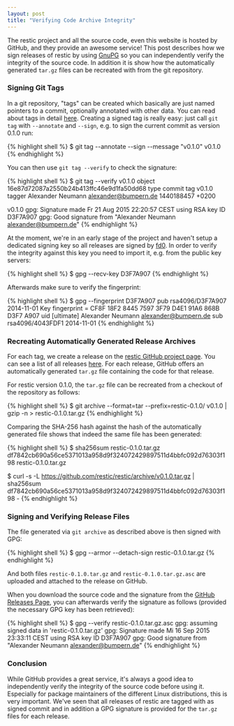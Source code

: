 ```yaml
---
layout: post
title: "Verifying Code Archive Integrity"
---
```


The restic project and all the source code, even this website is hosted by
GitHub, and they provide an awesome service! This post describes how we sign
releases of restic by using [GnuPG](https://www.gnupg.org) so you can
independently verify the integrity of the source code. In addition it is show
how the automatically generated `tar.gz` files can be recreated with from the
git repository.

### Signing Git Tags

In a git repository, "tags" can be created which basically are just named
pointers to a commit, optionally annotated with other data. You can read about
tags in detail [here](https://git-scm.com/book/en/v2/Git-Basics-Tagging).
Creating a signed tag is really easy: just call `git tag` with `--annotate` and
`--sign`, e.g. to sign the current commit as version 0.1.0 run:

{% highlight shell %}
$ git tag --annotate --sign --message "v0.1.0" v0.1.0
{% endhighlight %}

You can then use `git tag --verify` to check the signature:

{% highlight shell %}
$ git tag --verify v0.1.0
object 16e87d72087a2550b24b413ffc46e9d1fa50dd68
type commit
tag v0.1.0
tagger Alexander Neumann <alexander@bumpern.de> 1440188457 +0200

v0.1.0
gpg: Signature made Fr 21 Aug 2015 22:20:57 CEST using RSA key ID D3F7A907
gpg: Good signature from "Alexander Neumann <alexander@bumpern.de>"
{% endhighlight %}

At the moment, we're in an early stage of the project and haven't setup a
dedicated signing key so all releases are signed by
[fd0](https://github.com/fd0). In order to verify the integrity against this
key you need to import it, e.g. from the public key servers:

{% highlight shell %}
$ gpg --recv-key D3F7A907
{% endhighlight %}

Afterwards make sure to verify the fingerprint:

{% highlight shell %}
$ gpg --fingerprint D3F7A907
pub   rsa4096/D3F7A907 2014-11-01
      Key fingerprint = CF8F 18F2 8445 7597 3F79  D4E1 91A6 868B D3F7 A907
uid         [ultimate] Alexander Neumann <alexander@bumpern.de>
sub   rsa4096/4043FDF1 2014-11-01
{% endhighlight %}

### Recreating Automatically Generated Release Archives

For each tag, we create a release on the [restic GitHub project
page](https://github.com/restic/restic). You can see a list of all releases
[here](https://github.com/restic/restic/releases). For each release, GitHub
offers an automatically generated `tar.gz` file containing the code for that
release.

For restic version 0.1.0, the `tar.gz` file can be recreated from a checkout of
the repository as follows:

{% highlight shell %}
$ git archive --format=tar --prefix=restic-0.1.0/ v0.1.0 | gzip -n > restic-0.1.0.tar.gz
{% endhighlight %}

Comparing the SHA-256 hash against the hash of the automatically generated file
shows that indeed the same file has been generated:

{% highlight shell %}
$ sha256sum restic-0.1.0.tar.gz
df7842cb690a56ce5371013a958d9f324072429897511d4bbfc092d76303f198  restic-0.1.0.tar.gz

$ curl -s -L https://github.com/restic/restic/archive/v0.1.0.tar.gz | sha256sum
df7842cb690a56ce5371013a958d9f324072429897511d4bbfc092d76303f198  -
{% endhighlight %}

### Signing and Verifying Release Files

The file generated via `git archive` as described above is then signed with GPG:

{% highlight shell %}
$ gpg --armor --detach-sign restic-0.1.0.tar.gz
{% endhighlight %}

And both files `restic-0.1.0.tar.gz` and `restic-0.1.0.tar.gz.asc` are uploaded
and attached to the release on GitHub.

When you download the source code and the signature from the [GitHub Releases
Page](https://github.com/restic/restic/releases), you can afterwards verify the
signature as follows (provided the necessary GPG key has been retrieved):

{% highlight shell %}
$ gpg --verify restic-0.1.0.tar.gz.asc 
gpg: assuming signed data in 'restic-0.1.0.tar.gz'
gpg: Signature made Mi 16 Sep 2015 23:33:11 CEST using RSA key ID D3F7A907
gpg: Good signature from "Alexander Neumann <alexander@bumpern.de>"
{% endhighlight %}

### Conclusion

While GitHub provides a great service, it's always a good idea to independently
verify the integrity of the source code before using it. Especially for package
maintainers of the different Linux distributions, this is very important. We've
seen that all releases of restic are tagged with as signed commit and in
addition a GPG signature is provided for the `tar.gz` files for each release.
